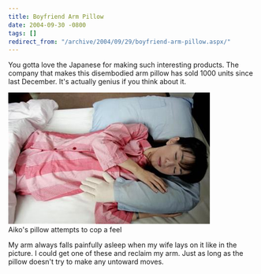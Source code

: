 ```yaml
---
title: Boyfriend Arm Pillow
date: 2004-09-30 -0800
tags: []
redirect_from: "/archive/2004/09/29/boyfriend-arm-pillow.aspx/"
---
```


You gotta love the Japanese for making such interesting products. The
company that makes this disembodied arm pillow has sold 1000 units since
last December. It's actually genius if you think about it.

![Disembodied Arm](/images/disembodiedArm.jpg) \
 Aiko's pillow attempts to cop a feel

My arm always falls painfully asleep when my wife lays on it like in the
picture. I could get one of these and reclaim my arm. Just as long as
the pillow doesn't try to make any untoward moves.

